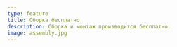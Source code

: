 ```yaml
---
type: feature
title: Сборка бесплатно
description: Сборка и монтаж производится бесплатно.
image: assembly.jpg
---
```

